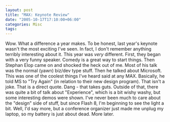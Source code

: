 ```yaml
---
layout: post
title: "MAX: Keynote Review"
date: "2005-10-17T17:10:00+06:00"
categories: Misc 
tags: 
---
```


Wow. What a difference a year makes. To be honest, last year's keynote wasn't the most exciting I've seen. In fact, I don't remember anything terribly interesting about it. This year was <i>very</i> different. First, they began with a very funny speaker. Comedy is a great way to start things. Then Stephan Elop came on and shocked the heck out of me. Most of his talk was the normal (yawn) biz/dev type stuff. Then he talked about Microsoft. This was one of the coolest things I've heard said at any MAX. Basically, he told MS to "Try Again" (in relation to their new design program). That isn't a joke. That is a direct quote. Dang - that takes guts. Outside of that, there was quite a bit of talk about "Experience", which is a bit wishy washy, but some interesting demos were shown. I've never been much to care about the "design" side of stuff, but since Flash 8, I'm beginning to see the light a bit. Well, I'd say more, but a conference organizer just made me unplug my laptop, so my battery is just about dead. More later.
